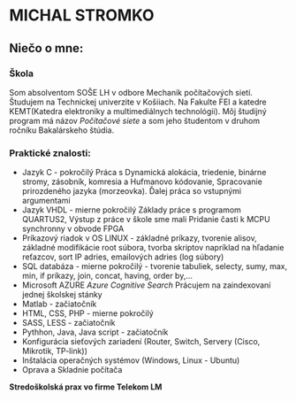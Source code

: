 # MICHAL STROMKO

## Niečo o mne:
### Škola
Som absolventom SOŠE LH v odbore Mechanik počítačových sietí.
Študujem na Technickej univerzite v Košiiach. Na Fakulte FEI a katedre KEMT(Katedra elektroniky a multimediálnych technológii). Môj študijný program má názov _Počítačové siete_ a som jeho študentom v druhom ročníku Bakalárskeho štúdia.

### Praktické znalosti:
    
- Jazyk C - pokročilý Práca s Dynamická alokácia, triedenie, binárne stromy, zásobník, komresia a Hufmanovo kódovanie, Spracovanie prirozdeného jazyka (morzeovka). Ďalej práca so vstupnými argumentami
- Jazyk VHDL - mierne pokročilý Základy práce s programom QUARTUS2, Výstup z práce v škole sme mali Pridanie časti k MCPU synchronny v obvode FPGA
- Príkazový riadok v OS LINUX - základné príkazy, tvorenie alisov, základné modifikácie root súbora, tvorba skriptov napríklad na hľadanie reťazcov, sort IP adries, emailových adries (log súbory)
- SQL databáza - mierne pokročilý - tvorenie tabuliek, selecty, sumy, max, min, if príkazy, join, concat, having, order by,...
- Microsoft AZURE _Azure Cognitive Search_ Prácujem  na zaindexovaní jednej školskej stánky 
- Matlab - začiatočník
- HTML, CSS, PHP - mierne pokročilý
- SASS, LESS - začiatočník
- Pythhon, Java, Java script - začiatočník
- Konfigurácia sieťových zariadení (Router, Switch, Servery (Cisco, Mikrotik, TP-link))
- Inštalácia operačných systémov (Windows, Linux - Ubuntu)
- Oprava a Skladnie počítača

**Stredoškolská prax vo firme Telekom LM**
